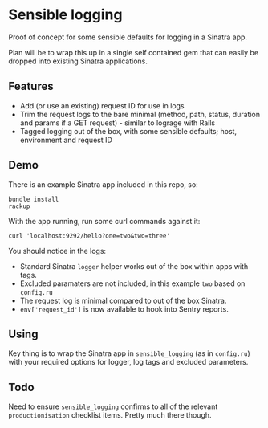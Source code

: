 # Sensible logging

Proof of concept for some sensible defaults for logging in a Sinatra app.

Plan will be to wrap this up in a single self contained gem that can easily be dropped into existing Sinatra applications.

## Features

* Add (or use an existing) request ID for use in logs
* Trim the request logs to the bare minimal (method, path, status, duration and params if a GET request) - similar to lograge with Rails
* Tagged logging out of the box, with some sensible defaults; host, environment and request ID

## Demo

There is an example Sinatra app included in this repo, so:

```
bundle install
rackup
```

With the app running, run some curl commands against it:

```
curl 'localhost:9292/hello?one=two&two=three'
```

You should notice in the logs:

* Standard Sinatra `logger` helper works out of the box within apps with tags.
* Excluded paramaters are not included, in this example `two` based on `config.ru`
* The request log is minimal compared to out of the box Sinatra.
* `env['request_id']` is now available to hook into Sentry reports.

## Using

Key thing is to wrap the Sinatra app in `sensible_logging` (as in `config.ru`) with your required options for logger, log tags and excluded parameters.

## Todo

Need to ensure `sensible_logging` confirms to all of the relevant `productionisation` checklist items. Pretty much there though.
